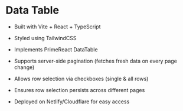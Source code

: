 # Data Table

- Built with Vite + React + TypeScript

- Styled using TailwindCSS

- Implements PrimeReact DataTable

- Supports server-side pagination (fetches fresh data on every page change)

- Allows row selection via checkboxes (single & all rows)

- Ensures row selection persists across different pages

- Deployed on Netlify/Cloudflare for easy access
